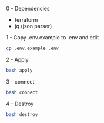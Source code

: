 0 - Dependencies

-   terraform
-   jq (json parser)

1 - Copy .env.example to .env and edit

```bash
cp .env.example .env
```

2 - Apply

```bash
bash apply
```

3 - connect

```bash
bash connect
```

4 - Destroy

```bash
bash destroy
```
